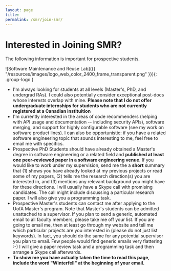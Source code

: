 ```yaml
---
layout: page
title:
permalink: /smr/join-smr/
---
```


<a name="prospective"></a>

# Interested in Joining SMR?

The following information is important for prospective students.

![Software Maintenance and Reuse Lab]({{ "/resources/images/logo_web_color_2400_frame_transparent.png" }}){: .group-logo } 

* I'm always looking for students at all levels (Master's, PhD, and undergrad RAs). I could also potentially consider exceptional post-docs whose interests overlap with mine. **Please note that I do not offer undergraduate internships for students who are not currently registered at a Canadian instituition**
* I'm currently interested in the areas of code recommenders (helping with API usage and documentation -- including security APIs), software merging, and support for highly configurable software (see my work on software product lines). I can also be opportunistic: if you have a related software engineering topic that sounds interesting to me, feel free to email me with specifics.
* Prospective PhD Students should have already obtained a Master's degree in software engineering or a related field and **published at least one peer-reviewed paper in a software engineering venue**. If you would like to work under my supervision, send me the a **short** summary that (1) shows you have already looked at my previous projects or read some of my papers, (2) tells me the research direction(s) you are interested in, and (3) mentions any relevant background you might have for these directions. I will usually have a Skype call with promising candidates. The call might include discussing a particular research paper. I will also give you a programming task.
* Prospective Master's students can contact me after applying to the UofA Master's program. Note that Master's students can be admitted unattached to a supervisor. If you plan to send a generic, automated email to all faculty members, please take me off your list. If you are going to email me, then at least go through my website and tell me which particular projects are you interested in (please do not just list keywords). In fact, you should do the same for any potential supervisor you plan to email. Few people would find generic emails very flattering :-) I will give a paper review task and a programming task and then arrange a Skype call afterwards.
* **To show me you have actually taken the time to read this page, include the word "Winterfell" at the beginning of your email.** 


